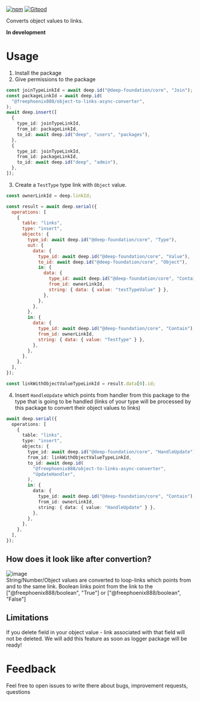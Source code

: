 [![npm](https://img.shields.io/npm/v/@freephoenix888/object-to-links-async-converter.svg)](https://www.npmjs.com/package/@freephoenix888/object-to-links-async-converter)
[![Gitpod](https://img.shields.io/badge/Gitpod-ready--to--code-blue?logo=gitpod)](https://gitpod.io/#https://github.com/FreePhoenix888/object-to-links-async-converter)

Converts object values to links.

**In development**

# Usage

1. Install the package
2. Give permissions to the package

```ts
const joinTypeLinkId = await deep.id("@deep-foundation/core", "Join");
const packageLinkId = await deep.id(
  "@freephoenix888/object-to-links-async-converter",
);
await deep.insert([
  {
    type_id: joinTypeLinkId,
    from_id: packageLinkId,
    to_id: await deep.id("deep", "users", "packages"),
  },
  {
    type_id: joinTypeLinkId,
    from_id: packageLinkId,
    to_id: await deep.id("deep", "admin"),
  },
]);
```

3. Create a `TestType` type link with `Object` value.

```js
const ownerLinkId = deep.linkId;

const result = await deep.serial({
  operations: [
    {
      table: "links",
      type: "insert",
      objects: {
        type_id: await deep.id("@deep-foundation/core", "Type"),
        out: {
          data: {
            type_id: await deep.id("@deep-foundation/core", "Value"),
            to_id: await deep.id("@deep-foundation/core", "Object"),
            in: {
              data: {
                type_id: await deep.id("@deep-foundation/core", "Contain"),
                from_id: ownerLinkId,
                string: { data: { value: "testTypeValue" } },
              },
            },
          },
        },
        in: {
          data: {
            type_id: await deep.id("@deep-foundation/core", "Contain"),
            from_id: ownerLinkId,
            string: { data: { value: "TestType" } },
          },
        },
      },
    },
  ],
});

const linkWithObjectValueTypeLinkId = result.data[0].id;
```

4. Insert `HandleUpdate` which points from handler from this package to the type that is going to be handled (links of your type will be processed by this package to convert their object values to links)

```ts
await deep.serial({
  operations: [
    {
      table: "links",
      type: "insert",
      objects: {
        type_id: await deep.id("@deep-foundation/core", "HandleUpdate"),
        from_id: linkWithObjectValueTypeLinkId,
        to_id: await deep.id(
          "@freephoenix888/object-to-links-async-converter",
          "UpdateHandler",
        ),
        in: {
          data: {
            type_id: await deep.id("@deep-foundation/core", "Contain"),
            from_id: ownerLinkId,
            string: { data: { value: "HandleUpdate" } },
          },
        },
      },
    },
  ],
});
```

## How does it look like after convertion?

![image](https://user-images.githubusercontent.com/66206278/230576157-5bcfd0fa-4689-42b8-8ef0-badd7f5397ba.png)  
String/Number/Object values are converted to loop-links which points from and to the same link. Boolean links point from the link to the ["@freephoenix888/boolean", "True"] or ["@freephoenix888/boolean", "False"]

## Limitations

If you delete field in your object value - link associated with that field will not be deleted. We will add this feature as soon as logger package will be ready!

# Feedback

Feel free to open issues to write there about bugs, improvement requests, questions

